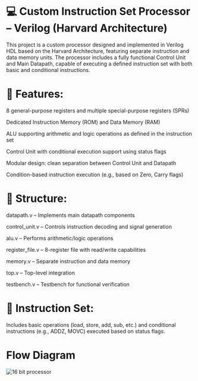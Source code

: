 # 💻 Custom Instruction Set Processor – Verilog (Harvard Architecture)
This project is a custom processor designed and implemented in Verilog HDL based on the Harvard Architecture, featuring separate instruction and data memory units. The processor includes a fully functional Control Unit and Main Datapath, capable of executing a defined instruction set with both basic and conditional instructions.

# 🔧 Features:
8 general-purpose registers and multiple special-purpose registers (SPRs)

Dedicated Instruction Memory (ROM) and Data Memory (RAM)

ALU supporting arithmetic and logic operations as defined in the instruction set

Control Unit with conditional execution support using status flags

Modular design: clean separation between Control Unit and Datapath

Condition-based instruction execution (e.g., based on Zero, Carry flags)

# 📁 Structure:
datapath.v – Implements main datapath components

control_unit.v – Controls instruction decoding and signal generation

alu.v – Performs arithmetic/logic operations

register_file.v – 8-register file with read/write capabilities

memory.v – Separate instruction and data memory

top.v – Top-level integration

testbench.v – Testbench for functional verification

# 📌 Instruction Set:
Includes basic operations (load, store, add, sub, etc.) and conditional instructions (e.g., ADDZ, MOVC) executed based on status flags.

# Flow Diagram

![16 bit processor](https://github.com/user-attachments/assets/6b82c636-a981-4fab-ae4d-5fbed76e6c4d)
